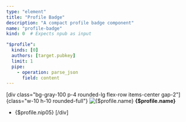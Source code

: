```yaml
---
type: "element"
title: "Profile Badge"
description: "A compact profile badge component"
name: "profile-badge"
kind: 0  # Expects npub as input

"$profile":
  kinds: [0]
  authors: [target.pubkey]
  limit: 1
  pipe:
    - operation: parse_json
      field: content
---
```

[div class="bg-gray-100 p-4 rounded-lg flex-row items-center gap-2"]
{class="w-10 h-10 rounded-full"}
![{$profile.name}]({$profile.picture})
**{$profile.name}**
- {$profile.nip05}
[/div]